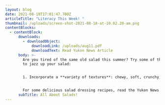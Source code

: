 ```yaml
---
layout: blog
date: 2021-08-18T17:01:47.700Z
articleTitle: "Literacy This Week! "
thumbnail: /uploads/screen-shot-2021-08-18-at-10.02.20-am.png
contentBlocks:
  - contentBlock:
      downloads:
        - downloadObject:
            downloadLink: /uploads/aug11.pdf
            downloadText: Read Yukon News Article
      body: >-
        Are you tired of the same old salad this summer? Try some of these tips
        to jazz up your salad:


        1. Incorporate a **variety of textures**: chewy, soft, crunchy, wet, and dry.                                2. **Add color** with berries, grated carrot, tomatoes, or edible flowers.                                      3. **Balance sweet and sour**. Lemon will temper an excess of salt or sugar, while sweet ingredients like maple syrup will calm too much acid.                                                                 4. **Pair ingredients and dressing carefully**. Delicate seafood might not work with a lot of heavy spice.                                                                                                                                      5. **Add heat** with mustard, garlic, or chili.                                                                                     6. Transform a side salad into a main course by **adding protein, carbohydrates, and fat**.  7. **Avoid over seasoning**. Wait until the cooked elements are prepared, the dressing made, and the veggies tossed before you add salt and pepper to taste.                                             8. Use **sea salt** (fine or coarse), and grind **pepper** in a mill for best flavor.                               9. **Think in layers:** Start with your base veggies or leaves, then add a layer of dressing, a layer of crunch (try seeds or nuts), a layer of “bite” (such as cheese, chili, or pickles), followed by another layer of veggies or leaves, and so on. This way you don’t have all the best bits at the top.


        For some delicious salad dressing recipes, read the Yukon News Article below!
      subTitle: All About Salads!
---
```


